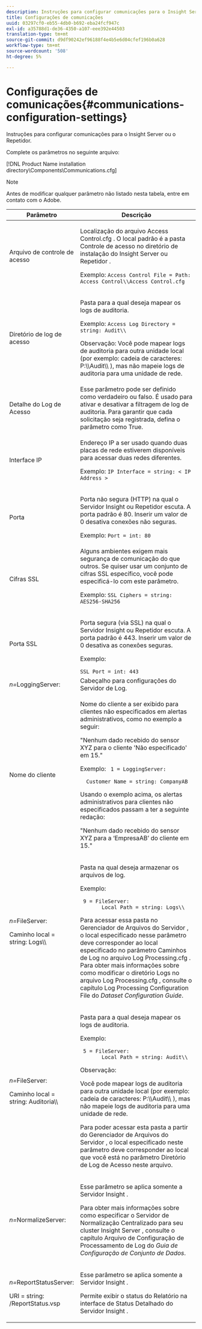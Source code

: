 ```yaml
---
description: Instruções para configurar comunicações para o Insight Server ou o Repetidor.
title: Configurações de comunicações
uuid: 03297cf0-eb55-4db0-b692-eba24fcf947c
exl-id: a35788d1-de36-4350-a107-eee392e44503
translation-type: tm+mt
source-git-commit: d9df90242ef96188f4e4b5e6d04cfef196b0a628
workflow-type: tm+mt
source-wordcount: '508'
ht-degree: 5%

---
```


# Configurações de comunicações{#communications-configuration-settings}

Instruções para configurar comunicações para o Insight Server ou o Repetidor.

Complete os parâmetros no seguinte arquivo:

[!DNL Product Name installation directory\Components\Communications.cfg]

>[!NOTE]
>
>Antes de modificar qualquer parâmetro não listado nesta tabela, entre em contato com o Adobe.

<table id="table_C87F1150E53548F484A8C0CFE91F1079"> 
 <thead> 
  <tr> 
   <th colname="col1" class="entry"> Parâmetro </th> 
   <th colname="col2" class="entry"> Descrição </th> 
  </tr> 
 </thead>
 <tbody> 
  <tr> 
   <td colname="col1"> Arquivo de controle de acesso </td> 
   <td colname="col2"> <p>Localização do arquivo <span class="filepath"> Access Control.cfg </span>. O local padrão é a pasta <span class="filepath"> Controle de acesso </span> no diretório de instalação <span class="keyword"> do Insight Server </span> ou <span class="wintitle"> Repetidor </span>. </p> <p>Exemplo: <code>Access Control File = Path: Access Control\\Access Control.cfg</code> </p> </td> 
  </tr> 
  <tr> 
   <td colname="col1"> Diretório de log de acesso </td> 
   <td colname="col2"> <p>Pasta para a qual deseja mapear os logs de auditoria. </p> <p>Exemplo: <code>Access Log Directory = string: Audit\\</code> </p> <p> <p>Observação:  Você pode mapear logs de auditoria para outra unidade local (por exemplo: <span class="filepath"> cadeia de caracteres: P:\\Audit\\ </span>), mas não mapeie logs de auditoria para uma unidade de rede. </p> </p> </td> 
  </tr> 
  <tr> 
   <td colname="col1"> Detalhe do Log de Acesso </td> 
   <td colname="col2"> Esse parâmetro pode ser definido como verdadeiro ou falso. É usado para ativar e desativar a filtragem de log de auditoria. Para garantir que cada solicitação seja registrada, defina o parâmetro como True. </td> 
  </tr> 
  <tr> 
   <td colname="col1"> Interface IP </td> 
   <td colname="col2"> <p>Endereço IP a ser usado quando duas placas de rede estiverem disponíveis para acessar duas redes diferentes. </p> <p>Exemplo: <code>IP Interface = string: &lt; IP Address &gt;</code> </p> </td> 
  </tr> 
  <tr> 
   <td colname="col1"> Porta </td> 
   <td colname="col2"> <p>Porta não segura (HTTP) na qual o <span class="keyword"> Servidor Insight </span> ou <span class="wintitle"> Repetidor </span> escuta. A porta padrão é 80. Inserir um valor de 0 desativa conexões não seguras. </p> <p>Exemplo: <code>Port = int: 80</code> </p> </td> 
  </tr> 
  <tr> 
   <td colname="col1"> Cifras SSL </td> 
   <td colname="col2"> Alguns ambientes exigem mais segurança de comunicação do que outros. Se quiser usar um conjunto de cifras SSL específico, você pode especificá-lo com este parâmetro. <p>Exemplo: <code>SSL Ciphers = string: AES256-SHA256</code> </p> </td> 
  </tr> 
  <tr> 
   <td colname="col1"> Porta SSL </td> 
   <td colname="col2"> <p>Porta segura (via SSL) na qual o <span class="keyword"> Servidor Insight </span> ou <span class="wintitle"> Repetidor </span> escuta. A porta padrão é 443. Inserir um valor de 0 desativa as conexões seguras. </p> <p>Exemplo: <span class="filepath"></span> </p> <code>SSL Port = int: 443</code> </td> 
  </tr> 
  <tr> 
   <td colname="col1"> <i>n=</i>LoggingServer: </td> 
   <td colname="col2"> Cabeçalho para configurações do Servidor de Log. </td> 
  </tr> 
  <tr> 
   <td colname="col1"> Nome do cliente </td> 
   <td colname="col2"> <p>Nome do cliente a ser exibido para clientes não especificados em alertas administrativos, como no exemplo a seguir: </p> <p>"Nenhum dado recebido do sensor XYZ para o cliente 'Não especificado' em 15." </p> <p>Exemplo: <code> 1&nbsp;=&nbsp;LoggingServer:&nbsp; 
      &nbsp;&nbsp;Customer&nbsp;Name&nbsp;=&nbsp;string:&nbsp;CompanyAB </code> </p> <p>Usando o exemplo acima, os alertas administrativos para clientes não especificados passam a ter a seguinte redação: </p> <p>"Nenhum dado recebido do sensor XYZ para a ‘EmpresaAB’ do cliente em 15." </p> </td> 
  </tr> 
  <tr> 
   <td colname="col1"> <p> <i>n=</i>FileServer: </p> <p> Caminho local = string: Logs\\ </p> </td> 
   <td colname="col2"> <p>Pasta na qual deseja armazenar os arquivos de log. </p> <p>Exemplo: </p> <code> 9&nbsp;=&nbsp;FileServer:&nbsp; 
     &nbsp;&nbsp;Local&nbsp;Path&nbsp;=&nbsp;string:&nbsp;Logs\\ </code> <p>Para acessar essa pasta no <span class="wintitle"> Gerenciador de Arquivos do Servidor </span>, o local especificado nesse parâmetro deve corresponder ao local especificado no parâmetro Caminhos de Log no arquivo <span class="filepath"> Log Processing.cfg </span>. Para obter mais informações sobre como modificar o diretório Logs no arquivo <span class="filepath"> Log Processing.cfg </span>, consulte o capítulo Log Processing Configuration File do <i>Dataset Configuration Guide</i>. </p> </td> 
  </tr> 
  <tr> 
   <td colname="col1"> <p> <i>n=</i>FileServer: </p> <p> Caminho local = string: Auditoria\\ </p> </td> 
   <td colname="col2"> <p>Pasta para a qual deseja mapear os logs de auditoria. </p> <p>Exemplo: </p> <code> 5&nbsp;=&nbsp;FileServer:&nbsp; 
     &nbsp;&nbsp;Local&nbsp;Path&nbsp;=&nbsp;string:&nbsp;Audit\\ </code> <p>Observação:  <p>Você pode mapear logs de auditoria para outra unidade local (por exemplo: <span class="filepath"> cadeia de caracteres: P:\\Audit\\ </span>), mas não mapeie logs de auditoria para uma unidade de rede. </p> <p>Para poder acessar esta pasta a partir do <span class="wintitle"> Gerenciador de Arquivos do Servidor </span>, o local especificado neste parâmetro deve corresponder ao local que você está no parâmetro Diretório de Log de Acesso neste arquivo. </p> </p> </td> 
  </tr> 
  <tr> 
   <td colname="col1"> <i>n=</i>NormalizeServer: </td> 
   <td colname="col2"> <p>Esse parâmetro se aplica somente a <span class="keyword"> Servidor Insight </span>. </p> <p>Para obter mais informações sobre como especificar o Servidor de Normalização Centralizado para seu cluster <span class="keyword"> Insight Server </span>, consulte o capítulo Arquivo de Configuração de Processamento de Log do <i>Guia de Configuração de Conjunto de Dados</i>. </p> </td> 
  </tr> 
  <tr> 
   <td colname="col1"> <p> <i>n=</i>ReportStatusServer: </p> <p> URI = string: /ReportStatus.vsp </p> </td> 
   <td colname="col2"> <p>Esse parâmetro se aplica somente a <span class="keyword"> Servidor Insight </span>. </p> <p>Permite exibir o status <span class="keyword"> do Relatório </span> na interface de Status Detalhado do <span class="keyword"> Servidor Insight </span>. </p> </td> 
  </tr> 
 </tbody> 
</table>
